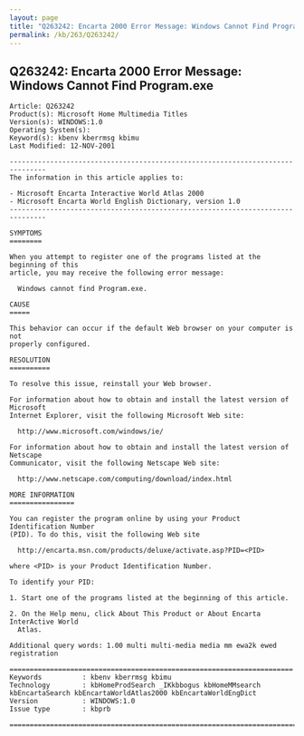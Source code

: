 ```yaml
---
layout: page
title: "Q263242: Encarta 2000 Error Message: Windows Cannot Find Program.exe"
permalink: /kb/263/Q263242/
---
```


## Q263242: Encarta 2000 Error Message: Windows Cannot Find Program.exe

	Article: Q263242
	Product(s): Microsoft Home Multimedia Titles
	Version(s): WINDOWS:1.0
	Operating System(s): 
	Keyword(s): kbenv kberrmsg kbimu
	Last Modified: 12-NOV-2001
	
	-------------------------------------------------------------------------------
	The information in this article applies to:
	
	- Microsoft Encarta Interactive World Atlas 2000 
	- Microsoft Encarta World English Dictionary, version 1.0 
	-------------------------------------------------------------------------------
	
	SYMPTOMS
	========
	
	When you attempt to register one of the programs listed at the beginning of this
	article, you may receive the following error message:
	
	  Windows cannot find Program.exe.
	
	CAUSE
	=====
	
	This behavior can occur if the default Web browser on your computer is not
	properly configured.
	
	RESOLUTION
	==========
	
	To resolve this issue, reinstall your Web browser.
	
	For information about how to obtain and install the latest version of Microsoft
	Internet Explorer, visit the following Microsoft Web site:
	
	  http://www.microsoft.com/windows/ie/
	
	For information about how to obtain and install the latest version of Netscape
	Communicator, visit the following Netscape Web site:
	
	  http://www.netscape.com/computing/download/index.html
	
	MORE INFORMATION
	================
	
	You can register the program online by using your Product Identification Number
	(PID). To do this, visit the following Web site
	
	  http://encarta.msn.com/products/deluxe/activate.asp?PID=<PID>
	
	where <PID> is your Product Identification Number.
	
	To identify your PID:
	
	1. Start one of the programs listed at the beginning of this article.
	
	2. On the Help menu, click About This Product or About Encarta InterActive World
	  Atlas.
	
	Additional query words: 1.00 multi multi-media media mm ewa2k ewed registration
	
	======================================================================
	Keywords          : kbenv kberrmsg kbimu 
	Technology        : kbHomeProdSearch _IKkbbogus kbHomeMMsearch kbEncartaSearch kbEncartaWorldAtlas2000 kbEncartaWorldEngDict
	Version           : WINDOWS:1.0
	Issue type        : kbprb
	
	=============================================================================
	
